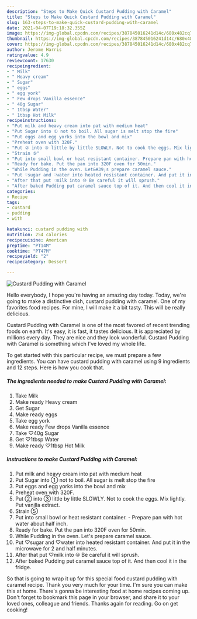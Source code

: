 ```yaml
---
description: "Steps to Make Quick Custard Pudding with Caramel"
title: "Steps to Make Quick Custard Pudding with Caramel"
slug: 163-steps-to-make-quick-custard-pudding-with-caramel
date: 2021-04-07T19:18:32.355Z
image: https://img-global.cpcdn.com/recipes/387845016241d14c/680x482cq70/custard-pudding-with-caramel-recipe-main-photo.jpg
thumbnail: https://img-global.cpcdn.com/recipes/387845016241d14c/680x482cq70/custard-pudding-with-caramel-recipe-main-photo.jpg
cover: https://img-global.cpcdn.com/recipes/387845016241d14c/680x482cq70/custard-pudding-with-caramel-recipe-main-photo.jpg
author: Jerome Harris
ratingvalue: 4.9
reviewcount: 17630
recipeingredient:
- " Milk"
- " Heavy cream"
- " Sugar"
- " eggs"
- " egg york"
- " Few drops Vanilla essence"
- " 40g Sugar"
- " 1tbsp Water"
- " 1tbsp Hot Milk"
recipeinstructions:
- "Put milk and heavy cream into pat with medium heat"
- "Put Sugar into ① not to boil. All sugar is melt stop the fire"
- "Put eggs and egg yorks into the bowl and mix"
- "Preheat oven with 320F."
- "Put ② into ③ little by little SLOWLY. Not to cook the eggs. Mix lightly. Put vanilla extract."
- "Strain ⑤"
- "Put into small bowl or heat resistant container. Prepare pan with hot water about half inch."
- "Ready for bake. Put the pan into 320F oven for 50min."
- "While Pudding in the oven. Let&#39;s prepare caramel sauce."
- "Put ♡sugar and ♡water into heated resistant container. And put it in the microwave for 2 and half minutes."
- "After that put ♡milk into ⑩ Be careful it will sprush."
- "After baked Pudding put caramel sauce top of it. And then cool it in the fridge."
categories:
- Recipe
tags:
- custard
- pudding
- with

katakunci: custard pudding with 
nutrition: 254 calories
recipecuisine: American
preptime: "PT14M"
cooktime: "PT47M"
recipeyield: "2"
recipecategory: Dessert

---
```



![Custard Pudding with Caramel](https://img-global.cpcdn.com/recipes/387845016241d14c/680x482cq70/custard-pudding-with-caramel-recipe-main-photo.jpg)

Hello everybody, I hope you're having an amazing day today. Today, we're going to make a distinctive dish, custard pudding with caramel. One of my favorites food recipes. For mine, I will make it a bit tasty. This will be really delicious.



Custard Pudding with Caramel is one of the most favored of recent trending foods on earth. It's easy, it is fast, it tastes delicious. It is appreciated by millions every day. They are nice and they look wonderful. Custard Pudding with Caramel is something which I've loved my whole life.


To get started with this particular recipe, we must prepare a few ingredients. You can have custard pudding with caramel using 9 ingredients and 12 steps. Here is how you cook that.

<!--inarticleads1-->

##### The ingredients needed to make Custard Pudding with Caramel:

1. Take  Milk
1. Make ready  Heavy cream
1. Get  Sugar
1. Make ready  eggs
1. Take  egg york
1. Make ready  Few drops Vanilla essence
1. Take  ♡40g Sugar
1. Get  ♡1tbsp Water
1. Make ready  ♡1tbsp Hot Milk




<!--inarticleads2-->

##### Instructions to make Custard Pudding with Caramel:

1. Put milk and heavy cream into pat with medium heat
1. Put Sugar into ① not to boil. All sugar is melt stop the fire
1. Put eggs and egg yorks into the bowl and mix
1. Preheat oven with 320F.
1. Put ② into ③ little by little SLOWLY. Not to cook the eggs. Mix lightly. Put vanilla extract.
1. Strain ⑤
1. Put into small bowl or heat resistant container. - Prepare pan with hot water about half inch.
1. Ready for bake. Put the pan into 320F oven for 50min.
1. While Pudding in the oven. Let&#39;s prepare caramel sauce.
1. Put ♡sugar and ♡water into heated resistant container. And put it in the microwave for 2 and half minutes.
1. After that put ♡milk into ⑩ Be careful it will sprush.
1. After baked Pudding put caramel sauce top of it. And then cool it in the fridge.




So that is going to wrap it up for this special food custard pudding with caramel recipe. Thank you very much for your time. I'm sure you can make this at home. There's gonna be interesting food at home recipes coming up. Don't forget to bookmark this page in your browser, and share it to your loved ones, colleague and friends. Thanks again for reading. Go on get cooking!
